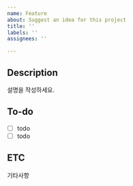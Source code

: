 ```yaml
---
name: Feature
about: Suggest an idea for this project
title: ''
labels: ''
assignees: ''

---
```


## Description
설명을 작성하세요.

## To-do
- [ ] todo
- [ ] todo

## ETC
기타사항
